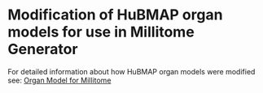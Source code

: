 # Modification of HuBMAP organ models for use in Millitome Generator

For detailed information about how HuBMAP organ models were modified see:
[Organ Model for Millitome](https://docs.google.com/document/d/14vxhaswcRoYFbGJXiwoxxQ34YcqRjQo_n_AHA-nlEHk/edit?usp=sharing)
